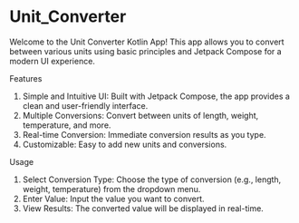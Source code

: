 # Unit_Converter
Welcome to the Unit Converter Kotlin App! This app allows you to convert between various units using basic principles and Jetpack Compose for a modern UI experience.

Features
1. Simple and Intuitive UI: Built with Jetpack Compose, the app provides a clean and user-friendly interface.
2. Multiple Conversions: Convert between units of length, weight, temperature, and more.
3. Real-time Conversion: Immediate conversion results as you type.
4. Customizable: Easy to add new units and conversions.

Usage
1. Select Conversion Type:
  Choose the type of conversion (e.g., length, weight, temperature) from the dropdown menu.
2. Enter Value:
  Input the value you want to convert.
3. View Results:
  The converted value will be displayed in real-time.
